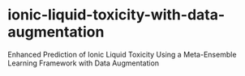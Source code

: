 # ionic-liquid-toxicity-with-data-augmentation
Enhanced Prediction of Ionic Liquid Toxicity Using a Meta-Ensemble Learning Framework with Data Augmentation
